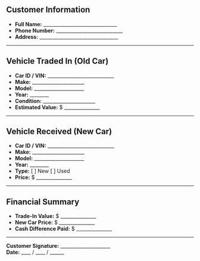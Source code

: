 
## Customer Information
- **Full Name:** _______________________________
- **Phone Number:** ____________________________
- **Address:** _________________________________

---

## Vehicle Traded In (Old Car)
- **Car ID / VIN:** ____________________________
- **Make:** ______________________
- **Model:** _____________________
- **Year:** ________
- **Condition:** ______________________
- **Estimated Value:** $ _______________

---

## Vehicle Received (New Car)
- **Car ID / VIN:** ____________________________
- **Make:** ______________________
- **Model:** _____________________
- **Year:** ________
- **Type:** [ ] New  [ ] Used
- **Price:** $ _______________

---

## Financial Summary
- **Trade-In Value:** $ _______________
- **New Car Price:** $ _______________
- **Cash Difference Paid:** $ _______________

---

**Customer Signature:** _____________________  
**Date:** ____ / ____ / ______
